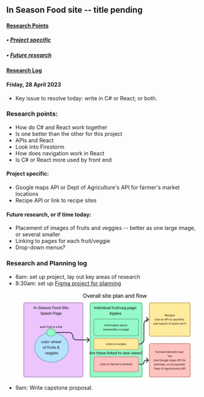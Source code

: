 ## In Season Food site -- title pending

#### [Research Points](#research-points)
##### • [Project specific](#project-specific)
##### • [Future research](#future-research-or-if-time-today)
#### [Research Log](#research-and-planning-log)

#### Friday, 28 April 2023
* Key issue to resolve today: write in C# or React; or both. 

### Research points:
* How do C# and React work together
* Is one better than the other for this project
* APIs and React
* Look into Firestorm
* How does navigation work in React
* Is C# or React more used by front end

#### Project specific:
* Google maps API or Dept of Agriculture's API for farmer's market locations
* Recipe API or link to recipe sites

#### Future research, or if time today: 
* Placement of images of fruits and veggies -- better as one large image, or several smaller
* Linking to pages for each fruit/veggie
* Drop-down menus?

### Research and Planning log
* 8am: set up project, lay out key areas of research
* 8:30am: set up [Figma project for planning](https://www.figma.com/file/ZEGbWcXC5QjQC8gzE0UkQT/In-Season-Food-Capstone?node-id=0%3A1&t=v0GHrqAo6qvnaWos-1)
![capstone plan](food-site-plan.png)
* 9am: Write capstone proposal.